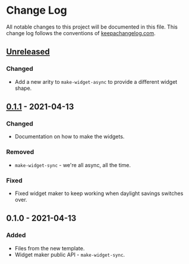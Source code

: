 # Change Log
All notable changes to this project will be documented in this file. This change log follows the conventions of [keepachangelog.com](http://keepachangelog.com/).

## [Unreleased]
### Changed
- Add a new arity to `make-widget-async` to provide a different widget shape.

## [0.1.1] - 2021-04-13
### Changed
- Documentation on how to make the widgets.

### Removed
- `make-widget-sync` - we're all async, all the time.

### Fixed
- Fixed widget maker to keep working when daylight savings switches over.

## 0.1.0 - 2021-04-13
### Added
- Files from the new template.
- Widget maker public API - `make-widget-sync`.

[Unreleased]: https://github.com/your-name/record-loader/compare/0.1.1...HEAD
[0.1.1]: https://github.com/your-name/record-loader/compare/0.1.0...0.1.1
